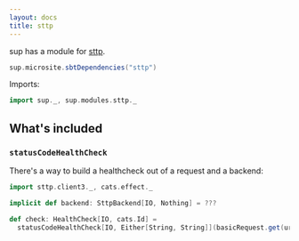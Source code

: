 ```yaml
---
layout: docs
title: sttp
---
```


sup has a module for <a href="https://sttp.readthedocs.io/en/latest" target="_blank">sttp</a>.

```scala mdoc:passthrough
sup.microsite.sbtDependencies("sttp")
```

Imports:
```scala mdoc:silent
import sup._, sup.modules.sttp._
```

## What's included

### `statusCodeHealthCheck`

There's a way to build a healthcheck out of a request and a backend:

```scala mdoc
import sttp.client3._, cats.effect._

implicit def backend: SttpBackend[IO, Nothing] = ???

def check: HealthCheck[IO, cats.Id] =
  statusCodeHealthCheck[IO, Either[String, String]](basicRequest.get(uri"https://google.com"))
```
